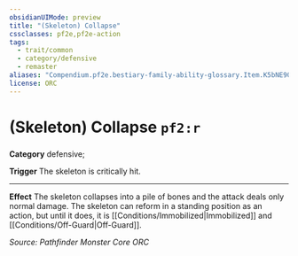 ```yaml
---
obsidianUIMode: preview
title: "(Skeleton) Collapse"
cssclasses: pf2e,pf2e-action
tags:
  - trait/common
  - category/defensive
  - remaster
aliases: "Compendium.pf2e.bestiary-family-ability-glossary.Item.K5bNE90vmeFzktnM"
license: ORC
---
```

# (Skeleton) Collapse `pf2:r`

### 

**Category** defensive; 




**Trigger** The skeleton is critically hit.

* * *

**Effect** The skeleton collapses into a pile of bones and the attack deals only normal damage. The skeleton can reform in a standing position as an action, but until it does, it is [[Conditions/Immobilized|Immobilized]] and [[Conditions/Off-Guard|Off-Guard]].

*Source: Pathfinder Monster Core*
*ORC*